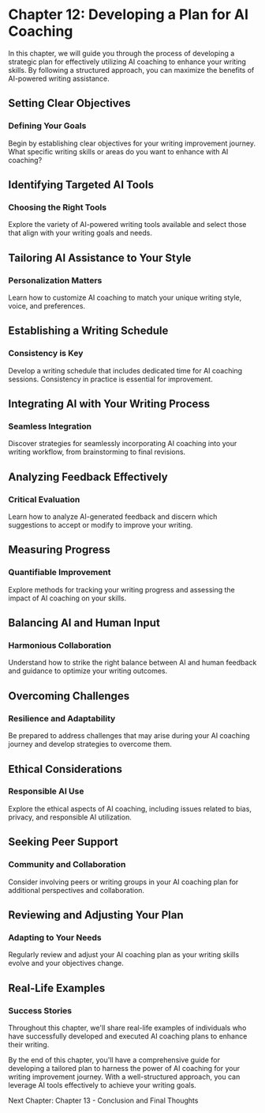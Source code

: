 Chapter 12: Developing a Plan for AI Coaching
=============================================

In this chapter, we will guide you through the process of developing a strategic plan for effectively utilizing AI coaching to enhance your writing skills. By following a structured approach, you can maximize the benefits of AI-powered writing assistance.

Setting Clear Objectives
------------------------

### **Defining Your Goals**

Begin by establishing clear objectives for your writing improvement journey. What specific writing skills or areas do you want to enhance with AI coaching?

Identifying Targeted AI Tools
-----------------------------

### **Choosing the Right Tools**

Explore the variety of AI-powered writing tools available and select those that align with your writing goals and needs.

Tailoring AI Assistance to Your Style
-------------------------------------

### **Personalization Matters**

Learn how to customize AI coaching to match your unique writing style, voice, and preferences.

Establishing a Writing Schedule
-------------------------------

### **Consistency is Key**

Develop a writing schedule that includes dedicated time for AI coaching sessions. Consistency in practice is essential for improvement.

Integrating AI with Your Writing Process
----------------------------------------

### **Seamless Integration**

Discover strategies for seamlessly incorporating AI coaching into your writing workflow, from brainstorming to final revisions.

Analyzing Feedback Effectively
------------------------------

### **Critical Evaluation**

Learn how to analyze AI-generated feedback and discern which suggestions to accept or modify to improve your writing.

Measuring Progress
------------------

### **Quantifiable Improvement**

Explore methods for tracking your writing progress and assessing the impact of AI coaching on your skills.

Balancing AI and Human Input
----------------------------

### **Harmonious Collaboration**

Understand how to strike the right balance between AI and human feedback and guidance to optimize your writing outcomes.

Overcoming Challenges
---------------------

### **Resilience and Adaptability**

Be prepared to address challenges that may arise during your AI coaching journey and develop strategies to overcome them.

Ethical Considerations
----------------------

### **Responsible AI Use**

Explore the ethical aspects of AI coaching, including issues related to bias, privacy, and responsible AI utilization.

Seeking Peer Support
--------------------

### **Community and Collaboration**

Consider involving peers or writing groups in your AI coaching plan for additional perspectives and collaboration.

Reviewing and Adjusting Your Plan
---------------------------------

### **Adapting to Your Needs**

Regularly review and adjust your AI coaching plan as your writing skills evolve and your objectives change.

Real-Life Examples
------------------

### **Success Stories**

Throughout this chapter, we'll share real-life examples of individuals who have successfully developed and executed AI coaching plans to enhance their writing.

By the end of this chapter, you'll have a comprehensive guide for developing a tailored plan to harness the power of AI coaching for your writing improvement journey. With a well-structured approach, you can leverage AI tools effectively to achieve your writing goals.

Next Chapter: Chapter 13 - Conclusion and Final Thoughts
